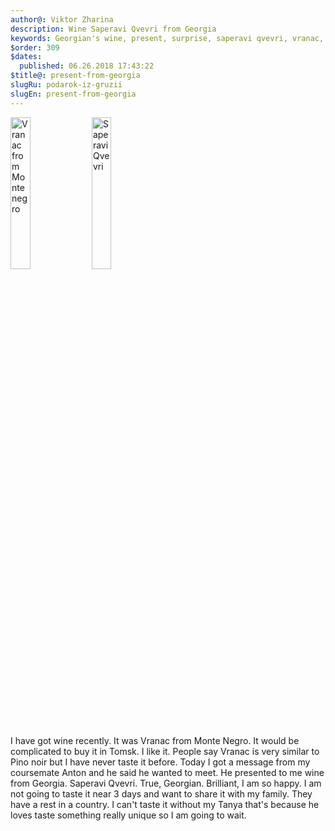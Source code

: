 ```yaml
---
author@: Viktor Zharina
description: Wine Saperavi Qvevri from Georgia
keywords: Georgian's wine, present, surprise, saperavi qvevri, vranac, Monte Negro
$order: 309
$dates:
  published: 06.26.2018 17:43:22
$title@: present-from-georgia
slugRu: podarok-iz-gruzii
slugEn: present-from-georgia
---
```

<div>
    <img width="25%" src="/static/images/orig/vranac.jpg" alt="Vranac from Monte negro" />
    <img width="25%" src="/static/images/orig/saperavi_qvevri.jpg" alt="Saperavi Qvevri" />
    <p>
        I have got wine recently. It was Vranac from Monte Negro. It would be complicated to buy it in Tomsk. I like it. People say Vranac is very similar to Pino noir but I have never taste it before.
        Today I got a message from my coursemate Anton and he said he wanted to meet. He presented to me wine from Georgia. Saperavi Qvevri. True, Georgian. Brilliant, I am so happy. I am not going to taste it near 3 days and want to share it with my family. They have a rest in a country. I can't taste it without my Tanya that's because he loves taste something really unique so I am going to wait.
    </p>
</div>
